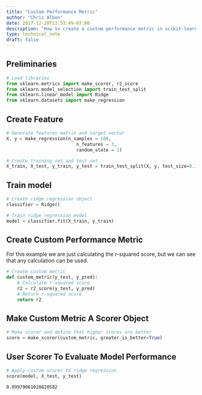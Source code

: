 ```yaml
---
title: "Custom Performance Metric"
author: "Chris Albon"
date: 2017-12-20T11:53:49-07:00
description: "How to create a custom performance metric in scikit-learn for machine learning in Python."
type: technical_note
draft: false
---
```

## Preliminaries


```python
# Load libraries
from sklearn.metrics import make_scorer, r2_score
from sklearn.model_selection import train_test_split
from sklearn.linear_model import Ridge
from sklearn.datasets import make_regression
```

## Create Feature 


```python
# Generate features matrix and target vector
X, y = make_regression(n_samples = 100,
                          n_features = 3,
                          random_state = 1)

# Create training set and test set
X_train, X_test, y_train, y_test = train_test_split(X, y, test_size=0.10, random_state=1)
```

## Train model


```python
# Create ridge regression object
classifier = Ridge()

# Train ridge regression model
model = classifier.fit(X_train, y_train)
```

## Create Custom Performance Metric

For this example we are just calculating the r-squared score, but we can see that any calculation can be used.


```python
# Create custom metric
def custom_metric(y_test, y_pred):
    # Calculate r-squared score
    r2 = r2_score(y_test, y_pred)
    # Return r-squared score
    return r2
```

## Make Custom Metric A Scorer Object


```python
# Make scorer and define that higher scores are better
score = make_scorer(custom_metric, greater_is_better=True)
```

## User Scorer To Evaluate Model Performance


```python
# Apply custom scorer to ridge regression
score(model, X_test, y_test)
```




    0.99979061028820582


